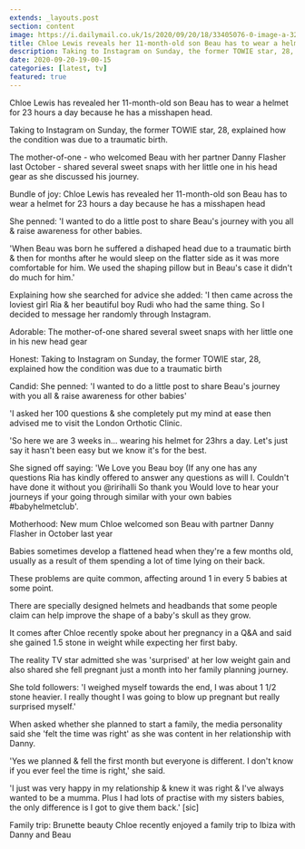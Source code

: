 ```yaml
---
extends: _layouts.post
section: content
image: https://i.dailymail.co.uk/1s/2020/09/20/18/33405076-0-image-a-32_1600622777140.jpg 
title: Chloe Lewis reveals her 11-month-old son Beau has to wear a helmet for 23 hours a day 
description: Taking to Instagram on Sunday, the former TOWIE star, 28, explained how the condition was due to a traumatic birth. 
date: 2020-09-20-19-00-15 
categories: [latest, tv] 
featured: true 
--- 
```

Chloe Lewis has revealed her 11-month-old son Beau has to wear a helmet for 23 hours a day because he has a misshapen head. 

Taking to Instagram on Sunday, the former TOWIE star, 28, explained how the condition was due to a traumatic birth.

The mother-of-one - who welcomed Beau with her partner Danny Flasher last October - shared several sweet snaps with her little one in his head gear as she discussed his journey. 

Bundle of joy: Chloe Lewis has revealed her 11-month-old son Beau has to wear a helmet for 23 hours a day because he has a misshapen head

She penned: 'I wanted to do a little post to share Beau's journey with you all & raise awareness for other babies. 

'When Beau was born he suffered a dishaped head due to a traumatic birth & then for months after he would sleep on the flatter side as it was more comfortable for him. We used the shaping pillow but in Beau's case it didn't do much for him.'

Explaining how she searched for advice she added: 'I then came across the loviest girl Ria & her beautiful boy Rudi who had the same thing. So I decided to message her randomly through Instagram. 

Adorable: The mother-of-one shared several sweet snaps with her little one in his new head gear

Honest: Taking to Instagram on Sunday, the former TOWIE star, 28, explained how the condition was due to a traumatic birth



Candid: She penned: 'I wanted to do a little post to share Beau's journey with you all & raise awareness for other babies'

'I asked her 100 questions & she completely put my mind at ease then advised me to visit the London Orthotic Clinic. 

'So here we are 3 weeks in... wearing his helmet for 23hrs a day. Let's just say it hasn't been easy but we know it's for the best. 

She signed off saying: 'We Love you Beau boy (If any one has any questions Ria has kindly offered to answer any questions as will I. Couldn't have done it without you @ririhalli So thank you Would love to hear your journeys if your going through similar with your own babies #babyhelmetclub'. 

Motherhood: New mum Chloe welcomed son Beau with partner Danny Flasher in October last year

Babies sometimes develop a flattened head when they're a few months old, usually as a result of them spending a lot of time lying on their back.

These problems are quite common, affecting around 1 in every 5 babies at some point.

There are specially designed helmets and headbands that some people claim can help improve the shape of a baby's skull as they grow. 

It comes after Chloe recently spoke about her pregnancy in a Q&A and said she gained 1.5 stone in weight while expecting her first baby.

The reality TV star admitted she was 'surprised' at her low weight gain and also shared she fell pregnant just a month into her family planning journey. 

She told followers: 'I weighed myself towards the end, I was about 1 1/2 stone heavier. I really thought I was going to blow up pregnant but really surprised myself.' 

When asked whether she planned to start a family, the media personality said she 'felt the time was right' as she was content in her relationship with Danny.

'Yes we planned & fell the first month but everyone is different. I don't know if you ever feel the time is right,' she said.

'I just was very happy in my relationship & knew it was right & I've always wanted to be a mumma. Plus I had lots of practise with my sisters babies, the only difference is I got to give them back.' [sic] 

Family trip: Brunette beauty Chloe recently enjoyed a family trip to Ibiza with Danny and Beau

